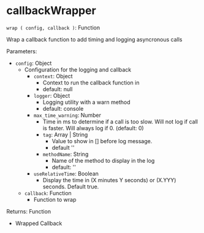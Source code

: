 callbackWrapper
===============

`wrap ( config, callback )`: Function

Wrap a callback function to add timing and logging asyncronous calls

Parameters:

* `config`: Object
   * Configuration for the logging and callback
      * `context`: Object
         * Context to run the callback function in
         * default: null
      * `logger`: Object
         * Logging utility with a warn method
         * default: console
      * `max_time_warning`: Number
      	* Time in ms to determine if a call is too slow. Will not log if call is faster. Will always log if 0. (default: 0)
      	* `tag`: Array | String
      	 	* Value to show in [] before log message.
      	 	* default ''
      	* `methodName`: String
      	 	* Name of the method to display in the log
      	 	* default: ''
      * `useRelativeTime`: Boolean
         * Display the time in (X minutes Y seconds) or (X.YYY) seconds. Default true.
   * `callback`: Function
      * Function to wrap

Returns: Function

* Wrapped Callback